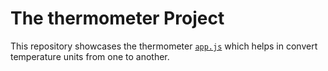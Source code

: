 # The thermometer Project
This repository showcases the thermometer [`app.js`](thermometer/app.js) which helps in convert temperature units from one to another.